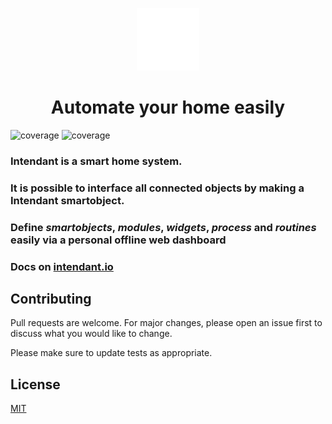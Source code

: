 <p align="center">
  <a href="https://intendant.io/">
    <img alt="intendant" src="https://raw.githubusercontent.com/intendantio/intendant/543586c68957192f4e087eca9aad3b006a64403e/documentation/static/img/logo.svg" width="100">
  </a>
  <h1 align="center">Automate your home easily</h1>
  <img alt="coverage" src="https://img.shields.io/static/v1?label=coverage&message=99.42%25&color=%3CCOLOR%3E">
  <img alt="coverage" src="https://img.shields.io/twitter/url?style=social&url=https%3A%2F%2Ftwitter.com%2Fintendantio">
</p>

### Intendant is a smart home system.  
###  It is possible to interface all connected objects by making a **Intendant smartobject**.   
### Define *smartobjects*, *modules*, *widgets*, *process* and *routines* easily via a **personal offline web dashboard**  

### Docs on [intendant.io](https://intendant.io)

## Contributing
Pull requests are welcome. For major changes, please open an issue first to discuss what you would like to change.

Please make sure to update tests as appropriate.

## License
[MIT](https://choosealicense.com/licenses/mit/)